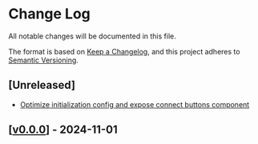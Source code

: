 # Change Log

All notable changes will be documented in this file.

The format is based on [Keep a Changelog](https://keepachangelog.com/en/1.0.0/),
and this project adheres to [Semantic Versioning](https://semver.org/spec/v2.0.0.html).

## [Unreleased]

- [Optimize initialization config and expose connect buttons component](https://github.com/multiversx/mx-sdk-dapp-liquidity/pull/1)

## [[v0.0.0](https://github.com/multiversx/mx-sdk-dapp-liquidity)] - 2024-11-01